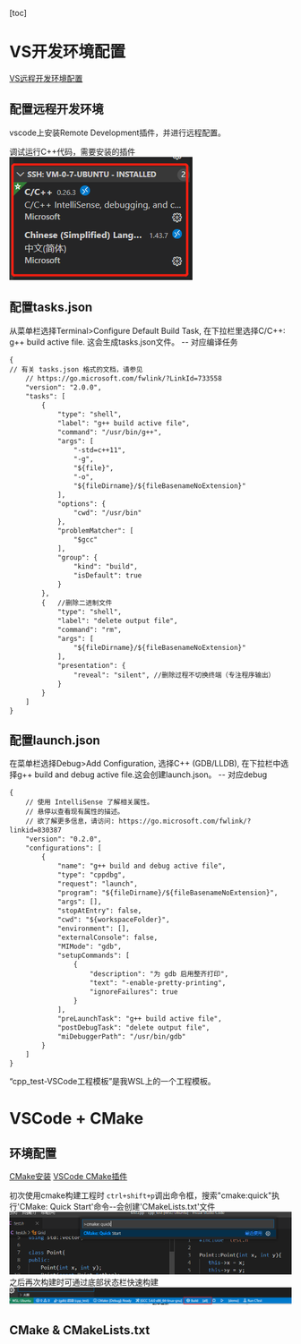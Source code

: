 [toc]

# VS开发环境配置
[VS远程开发环境配置](https://blog.csdn.net/qq_45224600/article/details/104944858)

## 配置远程开发环境
vscode上安装Remote Development插件，并进行远程配置。

调试运行C++代码，需要安装的插件
![](images_attachments/20210415002958389_31418.png)



## 配置tasks.json
从菜单栏选择Terminal>Configure Default Build Task, 在下拉栏里选择C/C++: g++ build active file. 这会生成tasks.json文件。
-- 对应编译任务
```
{
// 有关 tasks.json 格式的文档，请参见
    // https://go.microsoft.com/fwlink/?LinkId=733558
    "version": "2.0.0",
    "tasks": [
        {
            "type": "shell",
            "label": "g++ build active file",
            "command": "/usr/bin/g++",
            "args": [
                "-std=c++11",
                "-g",
                "${file}",
                "-o",
                "${fileDirname}/${fileBasenameNoExtension}"
            ],
            "options": {
                "cwd": "/usr/bin"
            },
            "problemMatcher": [
                "$gcc"
            ],
            "group": {
                "kind": "build",
                "isDefault": true
            }
        },
        {   //删除二进制文件
            "type": "shell",
            "label": "delete output file",
            "command": "rm",
            "args": [
                "${fileDirname}/${fileBasenameNoExtension}"
            ],
            "presentation": {
                "reveal": "silent", //删除过程不切换终端（专注程序输出）
            }
        }
    ]
}

```


## 配置launch.json
在菜单栏选择Debug>Add Configuration, 选择C++ (GDB/LLDB), 在下拉栏中选择g++ build and debug active file.这会创建launch.json。
-- 对应debug
```
{
    // 使用 IntelliSense 了解相关属性。 
    // 悬停以查看现有属性的描述。
    // 欲了解更多信息，请访问: https://go.microsoft.com/fwlink/?linkid=830387
    "version": "0.2.0",
    "configurations": [
        {
            "name": "g++ build and debug active file",
            "type": "cppdbg",
            "request": "launch",
            "program": "${fileDirname}/${fileBasenameNoExtension}",
            "args": [],
            "stopAtEntry": false,
            "cwd": "${workspaceFolder}",
            "environment": [],
            "externalConsole": false,
            "MIMode": "gdb",
            "setupCommands": [
                {
                    "description": "为 gdb 启用整齐打印",
                    "text": "-enable-pretty-printing",
                    "ignoreFailures": true
                }
            ],
            "preLaunchTask": "g++ build active file",
            "postDebugTask": "delete output file",
            "miDebuggerPath": "/usr/bin/gdb"
        }
    ]
}

```


“cpp_test-VSCode工程模板”是我WSL上的一个工程模板。


# VSCode + CMake
## 环境配置
[CMake安装](https://blog.csdn.net/qq_35398033/article/details/106457777)
[VSCode CMake插件](https://blog.csdn.net/jiasike/article/details/107474368)

初次使用cmake构建工程时
`ctrl+shift+p`调出命令框，搜索"cmake:quick"执行'CMake: Quick Start'命令--会创建'CMakeLists.txt'文件
![](images_attachments/20210505145603649_11500.png)
之后再次构建时可通过底部状态栏快速构建
![](images_attachments/20210505145858454_16388.png)


## CMake & CMakeLists.txt

